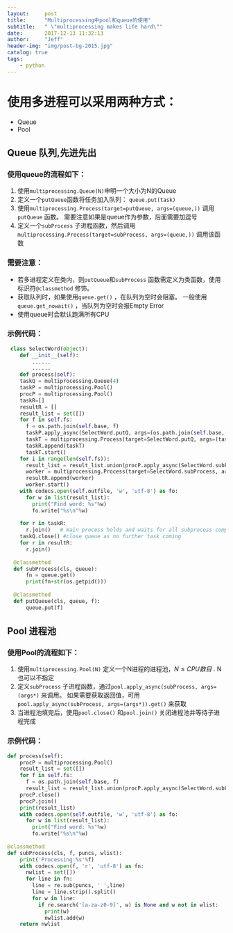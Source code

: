 ```yaml
---
layout:     post
title:      "Multiprocessing中pool和queue的使用"
subtitle:   " \"multiprocessing makes life hard\""
date:       2017-12-13 11:32:13
author:     "Jeff"
header-img: "img/post-bg-2015.jpg"
catalog: true
tags:
    - python
---
```

# 使用多进程可以采用两种方式：

- Queue
- Pool

## Queue 队列,先进先出

### 使用queue的流程如下：

1. 使用`multiprocessing.Queue(N)`申明一个大小为N的Queue
2. 定义一个`putQueue`函数将任务加入队列： `queue.put(task)`
3. 使用`multiprocessing.Process(target=putQueue, args=(queue,))` 调用`putQueue` 函数。 需要注意如果是queue作为参数，后面需要加逗号
4. 定义一个`subProcess` 子进程函数，然后调用`multiprocessing.Process(target=subProcess, args=(queue,))` 调用该函数

### 需要注意：

- 若多进程定义在类内，则`putQueue`和`subProcess` 函数需定义为类函数，使用标识符`@classmethod` 修饰。
- 获取队列时，如果使用`queue.get()` ，在队列为空时会阻塞。 一般使用`queue.get_nowait()` ，当队列为空时会报Empty Error
- 使用queue时会默认跑满所有CPU

### 示例代码：

```python
 class SelectWord(object):
    def __init__(self):
        ......
        ......
    def process(self):
    taskQ = multiprocessing.Queue(4)
    taskP = multiprocessing.Pool()
    procP = multiprocessing.Pool()
    taskR=[]
    resultR = []
    result_list = set([])
    for f in self.fs:
      f = os.path.join(self.base, f)
      taskP.apply_async(SelectWord.putQ, args=(os.path.join(self.base, f),))
      taskT = multiprocessing.Process(target=SelectWord.putQ, args=(taskQ, os.path.join(self.base, f)))
      taskR.append(taskT)
      taskT.start()
    for i in range(len(self.fs)):
      result_list = result_list.union(procP.apply_async(SelectWord.subProcess, args=(f, self.puncs, self.wlist)).get())      
      worker = multiprocessing.Process(target=SelectWord.subProcess, args=(taskQ, self.puncs, self.wlist))
      resultR.append(worker)
      worker.start()    
    with codecs.open(self.outfile, 'w', 'utf-8') as fo:
      for w in list(result_list):
        print("Find word: %s"%w)
        fo.write("%s\n"%w)
      
    for r in taskR:
      r.join()   # main process holds and waits for all subprocess complete
    taskQ.close() #close queue as no further task coming 
    for r in resultR:
      r.join()
    
  @classmethod  
  def subProcess(cls, queue):
      fn = queue.get()
      print(fn+str(os.getpid()))
  
  @classmethod    
  def putQueue(cls, queue, f):
      queue.put(f)
```

## Pool 进程池

### 使用Pool的流程如下：

1. 使用`multiprocessing.Pool(N)` 定义一个N进程的进程池，$N \leq CPU数目$ . N也可以不指定
2. 定义`subProcess` 子进程函数，通过`pool.apply_async(subProcess, args=(args*)` 来调用。 如果需要获取返回值，可用`pool.apply_async(subProcess, args=(args*)).get()` 来获取
3. 当进程池填完后，使用`pool.close()` 和`pool.join()` 关闭进程池并等待子进程完成

### 示例代码：

```python
def process(self):
    procP = multiprocessing.Pool()
    result_list = set([])
    for f in self.fs:
      f = os.path.join(self.base, f)
      result_list = result_list.union(procP.apply_async(SelectWord.subProcess, args=(f, self.puncs, self.wlist)).get())
    procP.close()
    procP.join()
    print(result_list)
    with codecs.open(self.outfile, 'w', 'utf-8') as fo:
      for w in list(result_list):
        print("Find word: %s"%w)
        fo.write("%s\n"%w)
        
@classmethod
def subProcess(cls, f, puncs, wlist):
    print('Processing:%s'%f)
    with codecs.open(f, 'r', 'utf-8') as fn:
      nwlist = set([])
      for line in fn:
        line = re.sub(puncs, ' ',line)
        line = line.strip().split()
        for w in line:
          if re.search('[a-za-z0-9]', w) is None and w not in wlist:
            print(w)
            nwlist.add(w)
    return nwlist
```



